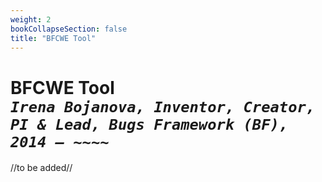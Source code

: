 ```yaml
---
weight: 2
bookCollapseSection: false
title: "BFCWE Tool"
---
```

# BFCWE Tool <br/>_`Irena Bojanova, Inventor, Creator, PI & Lead, Bugs Framework (BF), 2014 – ~~~~`_

//to be added//
